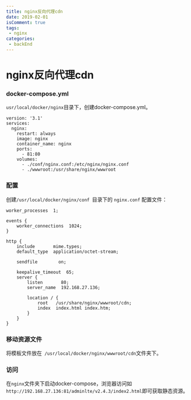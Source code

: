 ```yaml
---
title: nginx反向代理cdn  
date: 2019-02-01
isComment: true
tags:
 - nginx    
categories: 
 - backEnd
---
```

# nginx反向代理cdn
### docker-compose.yml
`usr/local/docker/nginx`目录下，创建docker-compose.yml。

```
version: '3.1'
services:
  nginx:
    restart: always
    image: nginx
    container_name: nginx
    ports:
      - 81:80
    volumes:
      - ./conf/nginx.conf:/etc/nginx/nginx.conf
      - ./wwwroot:/usr/share/nginx/wwwroot
```

### 配置
创建`/usr/local/docker/nginx/conf `目录下的 `nginx.conf` 配置文件：

```
worker_processes  1;

events {
    worker_connections  1024;
}

http {
    include       mime.types;
    default_type  application/octet-stream;

    sendfile        on;
    
    keepalive_timeout  65;
    server {
        listen       80;
        server_name  192.168.27.136;

        location / {
            root   /usr/share/nginx/wwwroot/cdn;
            index  index.html index.htm;
        }
    }
}
```

### 移动资源文件 
将模板文件放在` /usr/local/docker/nginx/wwwroot/cdn`文件夹下。
### 访问

在`nginx`文件夹下启动docker-compose，浏览器访问如`http://192.168.27.136:81/adminlte/v2.4.3/index2.html`即可获取静态资源。
